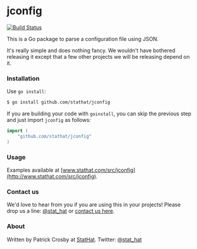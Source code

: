jconfig
=======

[![Build Status](https://travis-ci.org/GroundSix/jconfig.svg?branch=master)](https://travis-ci.org/GroundSix/jconfig)

This is a Go package to parse a configuration file using JSON.

It's really simple and does nothing fancy.  We wouldn't have bothered releasing it
except that a few other projects we will be releasing depend on it.

### Installation

Use `go install`:

```bash
$ go install github.com/stathat/jconfig
```

If you are building your code with `goinstall`, you can skip the previous step and just
import `jconfig` as follows:

```go
import (
	"github.com/stathat/jconfig"
)
```

### Usage

Examples available at [www.stathat.com/src/jconfig](http://www.stathat.com/src/jconfig).

### Contact us

We'd love to hear from you if you are using this in your projects!  Please drop us a
line: [@stat_hat](http://twitter.com/stat_hat) or [contact us here](http://www.stathat.com/docs/contact).

### About

Written by Patrick Crosby at [StatHat](http://www.stathat.com).  Twitter:  [@stat_hat](http://twitter.com/stat_hat)
